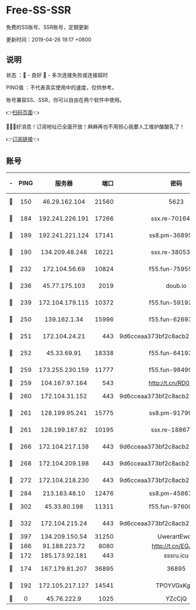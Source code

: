 # Free-SS-SSR

免费的SS账号、SSR账号，定期更新

更新时间：2019-04-26 19:17 +0800

## 说明

状态     ：🙂 - 良好 🙁 - 多次连接失败或连接超时

PING值   ：不代表真实使用中的速度，仅供参考。

账号兼容SS、SSR，你可以自由在两个软件中使用。

👉[扫码页面](https://liesauer.github.io/Free-SS-SSR/)👈

🎉🎉🎉好消息！订阅地址已全面开放！麻麻再也不用担心我要人工维护酸酸乳了！

👉[订阅链接](https://www.liesauer.net/yogurt/subscribe?ACCESS_TOKEN=DAYxR3mMaZAsaqUb)👈

## 账号

|-|PING|服务器|端口|密码|加密方式|区域|
|:----:|:----:|:-----:|-----:|:----:|:----:|:----:|
|🙂|150|46.29.162.104|21560|5623|aes-128-ctr|RU|
|🙂|184|192.241.226.191|17266|ssx.re-70164154|aes-256-cfb|US|
|🙂|189|192.241.221.124|17141|ss8.pm-36895693|aes-256-cfb|US|
|🙂|190|134.209.48.248|16221|ssx.re-38053204|aes-256-cfb|US|
|🙂|232|172.104.56.69|10824|f55.fun-75955527|aes-256-cfb|SG|
|🙂|236|45.77.175.103|2019|doub.io|aes-128-ctr|SG|
|🙂|239|172.104.179.115|10372|f55.fun-59192456|aes-256-cfb|SG|
|🙂|250|139.162.1.34|15996|f55.fun-62693899|aes-256-cfb|SG|
|🙂|251|172.104.24.21|443|9d6cceaa373bf2c8acb22e60b6a58be6|aes-256-cfb|US|
|🙂|252|45.33.69.91|18338|f55.fun-64193387|aes-256-cfb|US|
|🙂|259|173.255.230.159|11777|f55.fun-98499590|aes-256-cfb|US|
|🙂|259|104.167.97.164|543|http://t.cn/RD0D7sx|rc4-md5|CA|
|🙂|260|172.104.31.152|443|9d6cceaa373bf2c8acb22e60b6a58be6|aes-256-cfb|US|
|🙂|261|128.199.95.241|15775|ss8.pm-91799488|aes-256-cfb|SG|
|🙂|261|128.199.187.62|10195|ssx.re-18867296|aes-256-cfb|SG|
|🙂|266|172.104.217.138|443|9d6cceaa373bf2c8acb22e60b6a58be6|aes-256-cfb|US|
|🙂|268|172.104.209.198|443|9d6cceaa373bf2c8acb22e60b6a58be6|aes-256-cfb|US|
|🙂|272|172.104.218.230|443|9d6cceaa373bf2c8acb22e60b6a58be6|aes-256-cfb|US|
|🙂|284|213.183.48.10|12476|ss8.pm-45867021|rc4-md5|RU|
|🙂|302|45.33.80.198|11311|f55.fun-97600550|aes-256-cfb|US|
|🙂|332|172.104.215.24|443|9d6cceaa373bf2c8acb22e60b6a58be6|aes-256-cfb|US|
|🙂|397|134.209.150.54|31250|UwerartEwqe|chacha20|IN|
|🙂|166|91.188.223.72|8080|http://t.cn/EGJIyrl|rc4-md5|RU|
|🙂|172|185.173.92.181|443|sssru.icu|rc4-md5|RU|
|🙂|174|167.179.81.207|36895|36895|aes-256-cfb|JP|
|🙂|192|172.105.217.127|14541|TPOYVGxKglpi|aes-256-cfb|JP|
|🙁|0|45.76.222.9|1025|YZcCjQ|rc4-md5|JP|
